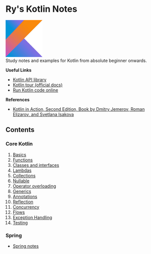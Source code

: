# Ry's Kotlin Notes
<img src=img/kotlin_logo.jpeg width=120 height=120><br>
Study notes and examples for Kotlin from absolute beginner onwards.

**Useful Links**
- [Kotlin API library](https://kotlinlang.org/api/core/kotlin-stdlib/kotlin/)
- [Kotlin tour (official docs)](https://kotlinlang.org/docs/kotlin-tour-welcome.html)
- [Run Kotlin code online](https://play.kotlinlang.org/)

**References**
- [Kotlin in Action, Second Edition, Book by Dmitry Jemerov, Roman Elizarov, and Svetlana Isakova](https://www.manning.com/books/kotlin-in-action-second-edition)

## Contents
### Core Kotlin

1. [Basics](core/01_basics.md)
2. [Functions](core/02_functions.md)
3. [Classes and interfaces](core/03_classes_interfaces.md)
4. [Lambdas](core/04_lambdas.md)
5. [Collections](core/05_collections.md)
6. [Nullable](core/06_nullable.md)
7. [Operator overloading](core/07_operator_overloading.md)
8. [Generics](core/08_generics.md)
9. [Annotations](core/09_annotations.md)
10. [Reflection](core/10_reflection.md)
11. [Concurrency](core/11_concurrency.md)
12. [Flows](core/12_flows.md)
13. [Exception Handling](core/13_exceptions.md)
14. [Testing](core/14_testing.md)

### Spring
- [Spring notes](spring/spring.md)